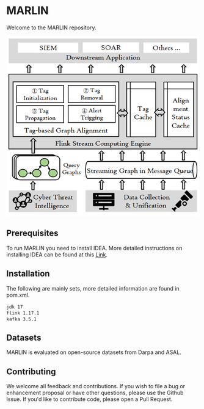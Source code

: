 # MARLIN
Welcome to the MARLIN repository. 

![System Architecture](asset/architecture.png)


## Prerequisites



To run MARLIN you need to install IDEA. More detailed instructions on installing IDEA can be found at this [Link](https://www.jetbrains.com/idea/download/?section=windows).



## Installation

The following are mainly sets, more detailed information are found in pom.xml.  

```
jdk 17
flink 1.17.1
kafka 3.5.1
```



## Datasets



MARLIN is evaluated on open-source datasets from Darpa and ASAL.



## Contributing



We welcome all feedback and contributions. If you wish to file a bug or enhancement proposal or have other questions, please use the Github Issue. If you'd like to contribute code, please open a Pull Request.